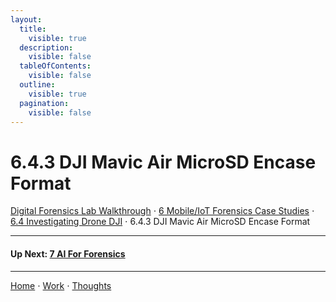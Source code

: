 ```yaml
---
layout:
  title:
    visible: true
  description:
    visible: false
  tableOfContents:
    visible: false
  outline:
    visible: true
  pagination:
    visible: false
---
```


# 6.4.3 DJI Mavic Air MicroSD Encase Format

[Digital Forensics Lab Walkthrough](../../) ⋅ [6 Mobile/IoT Forensics Case Studies](../) ⋅ [6.4 Investigating Drone DJI](./) ⋅ 6.4.3 DJI Mavic Air MicroSD Encase Format

***

#### Up Next: [7 AI For Forensics](../../7-ai-for-forensics.md)

***

[Home](https://app.gitbook.com/o/0kO27okC5uVB9ALX3rho/s/036xtfEIzcEdGegONXWM/) ⋅ [Work](https://app.gitbook.com/o/0kO27okC5uVB9ALX3rho/s/WaFS755Q4sf02CxLcghQ/) ⋅ [Thoughts](https://app.gitbook.com/o/0kO27okC5uVB9ALX3rho/s/s4QQPMntQ25hmJToKSOu/)
